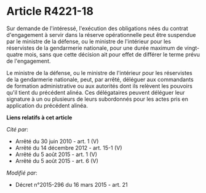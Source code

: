 # Article R4221-18

Sur demande de l'intéressé, l'exécution des obligations nées du contrat d'engagement à servir dans la réserve opérationnelle
peut être suspendue par le ministre de la défense, ou le ministre de l'intérieur pour les réservistes de la gendarmerie
nationale, pour une durée maximum de vingt-quatre mois, sans que cette décision ait pour effet de différer le terme prévu de
l'engagement. 

Le ministre de la défense, ou le ministre de l'intérieur pour les réservistes de la gendarmerie nationale, peut, par arrêté,
déléguer aux commandants de formation administrative ou aux autorités dont ils relèvent les pouvoirs qu'il tient du précédent
alinéa. Ces délégataires peuvent déléguer leur signature à un ou plusieurs de leurs subordonnés pour les actes pris en
application du précédent alinéa.

**Liens relatifs à cet article**

_Cité par_:

  - Arrêté du 30 juin 2010 - art. 1 (V)
  - Arrêté du 14 décembre 2012 - art. 15-1 (V)
  - Arrêté du 5 août 2015 - art. 1 (V)
  - Arrêté du 5 août 2015 - art. 6 (V)

_Modifié par_:

  - Décret n°2015-296 du 16 mars 2015 - art. 21
